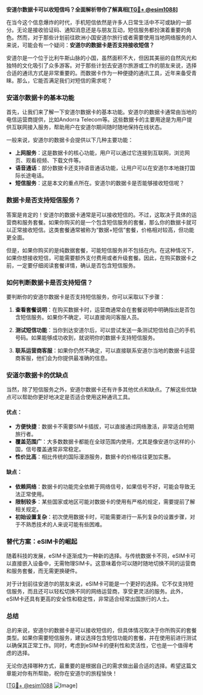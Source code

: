 **安道尔数据卡可以收短信吗？全面解析带你了解真相[[TG💪+ @esim1088](https://t.me/s/esim1088)]**

在当今这个信息爆炸的时代，手机短信依然是许多人日常生活中不可或缺的一部分。无论是接收验证码、通知消息还是与朋友互动，短信服务都扮演着重要的角色。然而，对于那些计划前往欧洲小国安道尔旅行或者需要使用当地网络服务的人来说，可能会有一个疑问：**安道尔的数据卡是否支持接收短信？**

安道尔是一个位于比利牛斯山脉的小国，虽然面积不大，但因其美丽的自然风光和独特的文化吸引了众多游客。对于那些计划去安道尔旅游或工作的朋友来说，选择合适的通讯方式是非常重要的。而数据卡作为一种便捷的通讯工具，近年来备受青睐。那么，它能否满足我们对短信的需求呢？

### 安道尔数据卡的基本功能

首先，让我们来了解一下安道尔数据卡的基本功能。安道尔的数据卡通常由当地的电信运营商提供，比如Andorra Telecom等。这些数据卡的主要用途是为用户提供互联网接入服务，帮助用户在安道尔期间随时随地保持在线状态。

一般来说，安道尔的数据卡会提供以下几种主要功能：
- **上网服务**：这是数据卡的核心功能，用户可以通过它连接到互联网，浏览网页、观看视频、下载文件等。
- **语音通话**：部分数据卡还支持语音通话功能，让用户可以在安道尔本地拨打国际长途电话。
- **短信服务**：这是本文的重点所在。安道尔的数据卡是否能够接收短信呢？

### 数据卡是否支持短信服务？

答案是肯定的！安道尔的数据卡通常是可以接收短信的。不过，这取决于具体的运营商和服务套餐。如果你购买的是一个包含短信服务的套餐，那么你的数据卡就可以正常接收短信。这类套餐通常被称为“数据+短信”套餐，价格相对较高，但功能更全面。

但是，如果你购买的是纯数据套餐，可能短信服务并不包括在内。在这种情况下，如果你想接收短信，可能需要额外支付费用或者升级套餐。因此，在购买数据卡之前，一定要仔细阅读套餐详情，确认是否包含短信服务。

### 如何判断数据卡是否支持短信？

要判断你的安道尔数据卡是否支持短信服务，你可以采取以下步骤：

1. **查看套餐说明**：在购买数据卡时，运营商通常会在套餐说明中明确指出是否包含短信服务。如果你不确定，可以直接询问客服人员。
   
2. **测试短信功能**：当你到达安道尔后，可以尝试发送一条测试短信给自己的手机号码。如果能够成功收到，就说明你的数据卡支持短信服务。

3. **联系运营商客服**：如果你仍然不确定，可以直接联系安道尔当地的数据卡运营商客服，他们会为你提供最准确的信息。

### 安道尔数据卡的优缺点

当然，除了短信服务之外，安道尔数据卡还有许多其他优点和缺点。了解这些优缺点可以帮助你更好地决定是否适合使用这种通讯工具。

#### 优点：
- **方便快捷**：数据卡不需要SIM卡插拔，可以直接通过网络激活，非常适合短期旅行者。
- **覆盖范围广**：大多数数据卡都能在全球范围内使用，尤其是像安道尔这样的小国，信号覆盖通常非常稳定。
- **性价比高**：相比传统的国际漫游服务，数据卡的价格往往更加实惠。

#### 缺点：
- **依赖网络**：数据卡的功能完全依赖于网络信号，如果信号不好，可能会导致无法正常使用。
- **限制较多**：某些国家或地区可能对数据卡的使用有严格的规定，需要提前了解相关规定。
- **初始设置复杂**：初次使用数据卡时，可能需要进行一系列复杂的设置步骤，对于不熟悉技术的人来说可能有些困难。

### 替代方案：eSIM卡的崛起

随着科技的发展，eSIM卡逐渐成为一种新的选择。与传统数据卡不同，eSIM卡可以直接嵌入设备中，无需物理SIM卡。这意味着你可以随时随地切换不同的运营商和服务套餐，而无需更换硬件。

对于计划前往安道尔的朋友来说，eSIM卡可能是一个更好的选择。它不仅支持短信服务，而且还可以轻松切换不同的网络运营商，享受更灵活的服务。此外，eSIM卡还具有更高的安全性和稳定性，非常适合经常出国旅行的人士。

### 总结

总的来说，安道尔的数据卡是可以接收短信的，但具体情况取决于你所购买的套餐类型。如果你需要短信服务，建议选择包含短信功能的套餐，并在使用前进行测试以确保其正常工作。同时，考虑到eSIM卡的便利性和灵活性，它也是一个值得考虑的选择。

无论你选择哪种方式，最重要的是根据自己的需求做出最合适的选择。希望这篇文章能对你有所帮助，祝你在安道尔的旅程愉快！

[[TG💪+ @esim1088](https://t.me/s/esim1088) ![Image](https://i.postimg.cc/4NQfJmqS/Snipaste-2025-05-13-00-14-12.png)]
